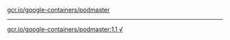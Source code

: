 [gcr.io/google-containers/podmaster](https://hub.docker.com/r/anjia0532/podmaster/tags/) 

----
[gcr.io/google-containers/podmaster:1.1 √](https://hub.docker.com/r/anjia0532/podmaster/tags/)

